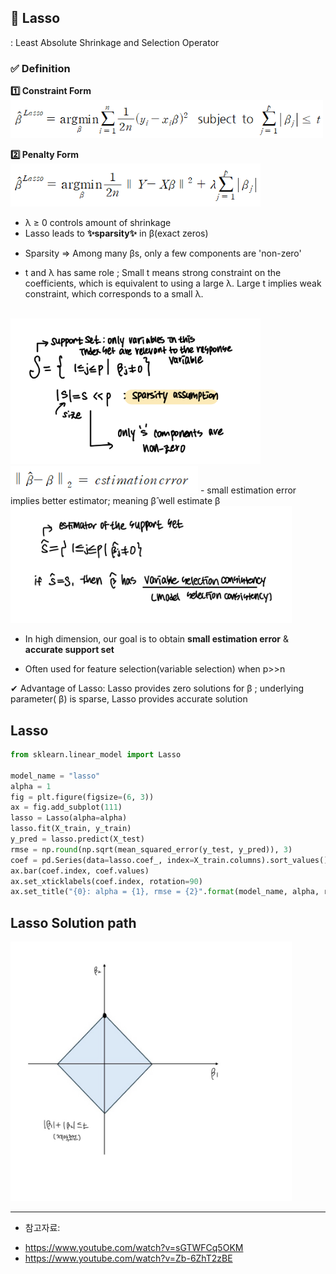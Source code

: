 ## 📌 Lasso
: Least Absolute Shrinkage and Selection Operator

### ✅ Definition
**1️⃣ Constraint Form**
<br>
<img src="https://raw.githubusercontent.com/Chaewon-Park-STUDY/High-Dimension/main/images/7.png" width="500"/>


**2️⃣ Penalty Form**
<br>
<img src="https://raw.githubusercontent.com/Chaewon-Park-STUDY/High-Dimension/main/images/8.png" width="400"/>
- λ ≥ 0 controls amount of shrinkage
- Lasso leads to **✨sparsity✨** in β(exact zeros)
* Sparsity
=> Among many βs, only a few components are 'non-zero'
- t and λ has same role
  ; Small t means strong constraint on the coefficients, which is equivalent to using a large λ. Large t implies weak constraint, which corresponds to a small λ.
<br>
<img src="https://raw.githubusercontent.com/Chaewon-Park-STUDY/High-Dimension/main/images/9.jpeg" width="400"/>
<br>
<img src="https://raw.githubusercontent.com/Chaewon-Park-STUDY/High-Dimension/main/images/11.png" width="300"/>
- small estimation error implies better estimator; meaning β̂  well estimate β
<br>
<img src="https://raw.githubusercontent.com/Chaewon-Park-STUDY/High-Dimension/main/images/10.jpeg" width="450"/>

* In high dimension, our goal is to obtain **small estimation error** & **accurate support set**

- Often used for feature selection(variable selection) when p>>n
  
✔ Advantage of Lasso: Lasso provides zero solutions for β ; underlying parameter( β) is sparse, Lasso provides accurate solution




## Lasso
```python
from sklearn.linear_model import Lasso

model_name = "lasso"
alpha = 1
fig = plt.figure(figsize=(6, 3))
ax = fig.add_subplot(111)
lasso = Lasso(alpha=alpha)
lasso.fit(X_train, y_train)
y_pred = lasso.predict(X_test)
rmse = np.round(np.sqrt(mean_squared_error(y_test, y_pred)), 3)
coef = pd.Series(data=lasso.coef_, index=X_train.columns).sort_values()
ax.bar(coef.index, coef.values)
ax.set_xticklabels(coef.index, rotation=90)
ax.set_title("{0}: alpha = {1}, rmse = {2}".format(model_name, alpha, rmse))
```



## Lasso Solution path
<img src="https://raw.githubusercontent.com/Chaewon-Park-STUDY/High-Dimension/main/images/12.jpeg" width="450"/>









---


* 참고자료:  
- https://www.youtube.com/watch?v=sGTWFCq5OKM
- https://www.youtube.com/watch?v=Zb-6ZhT2zBE
